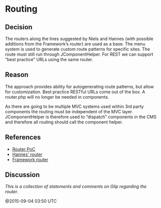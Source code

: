 # Routing

## Decision

The routers along the lines suggested by Niels and Hannes (with possible additions from the 
Framework’s router) are used as a base. The menu system is used to generate custom route 
patterns for specific sites. The route must still run through JComponentHelper.  For REST we 
can support “best practice” URLs using the same router. 

## Reason

The approach provides ability for auto­generating route patterns, but allow for customization. 
Best practice RESTful URLs come out of the box. A router.php will no longer be needed in 
components. 
 
As there are going to be multiple MVC systems used within 3rd party components the routing 
must be independent of the MVC layer. JComponentHelper is therefore used to “dispatch” 
components in the CMS and therefore all routing should call the component helper. 

## References

  - [Router PoC](https://github.com/nibralab/joomla­architecture/blob/master/poc/router.php) 
  - [Hannes' router](https://github.com/Hackwar/joomla­cms/tree/jrouter) 
  - [Framework router](https://github.com/joomla­framework/router) 

## Discussion

*This is a collection of statements and comments on Glip regarding the router.*

@2015-09-04 03:50 UTC
